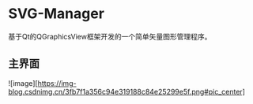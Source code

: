 # SVG-Manager
基于Qt的QGraphicsView框架开发的一个简单矢量图形管理程序。

## 主界面
![image][https://img-blog.csdnimg.cn/3fb7f1a356c94e319188c84e25299e5f.png#pic_center]
